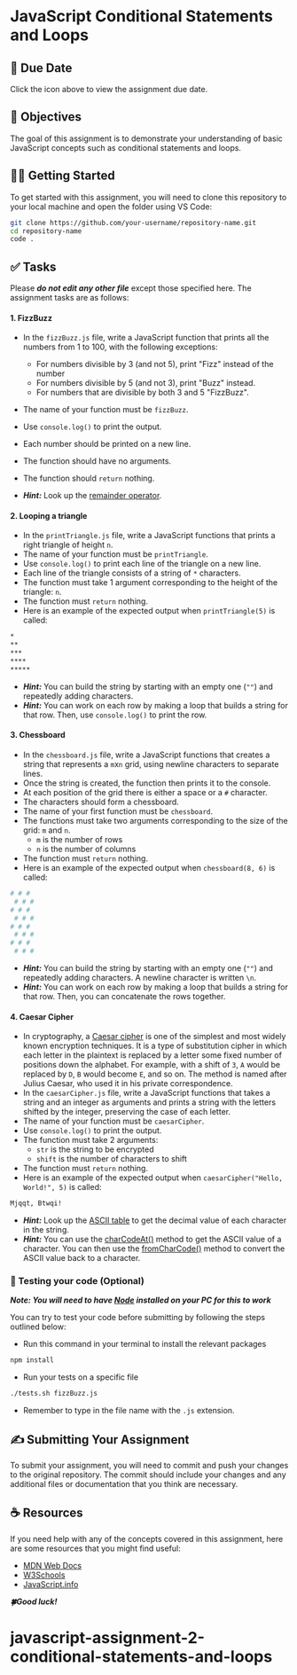# JavaScript Conditional Statements and Loops

## 📅 Due Date

Click the icon above to view the assignment due date.

## 🎯 Objectives

The goal of this assignment is to demonstrate your understanding of basic JavaScript concepts such as conditional statements and loops.

## 👩‍💻 Getting Started

To get started with this assignment, you will need to clone this repository to your local machine and open the folder using VS Code:

```bash
git clone https://github.com/your-username/repository-name.git
cd repository-name
code .
```

## ✅ Tasks

Please **_do not edit any other file_** except those specified here.
The assignment tasks are as follows:

#### **1. FizzBuzz**

-   In the `fizzBuzz.js` file, write a JavaScript function that prints all the numbers from 1 to 100, with the following exceptions:

    -   For numbers divisible by 3 (and not 5), print "Fizz" instead of the number
    -   For numbers divisible by 5 (and not 3), print "Buzz" instead.
    -   For numbers that are divisible by both 3 and 5 "FizzBuzz".

-   The name of your function must be `fizzBuzz`.
-   Use `console.log()` to print the output.
-   Each number should be printed on a new line.
-   The function should have no arguments.
-   The function should `return` nothing.
-   **_Hint:_** Look up the [remainder operator](https://developer.mozilla.org/en-US/docs/Web/JavaScript/Reference/Operators/Remainder).

#### **2. Looping a triangle**

-   In the `printTriangle.js` file, write a JavaScript functions that prints a right triangle of height `n`.
-   The name of your function must be `printTriangle`.
-   Use `console.log()` to print each line of the triangle on a new line.
-   Each line of the triangle consists of a string of `*` characters.
-   The function must take 1 argument corresponding to the height of the triangle: `n`.
-   The function must `return` nothing.
-   Here is an example of the expected output when `printTriangle(5)` is called:

```bash
*
**
***
****
*****
```

-   **_Hint:_** You can build the string by starting with an empty one (`""`) and repeatedly adding characters.
-   **_Hint:_** You can work on each row by making a loop that builds a string for that row. Then, use `console.log()` to print the row.

#### **3. Chessboard**

-   In the `chessboard.js` file, write a JavaScript functions that creates a string that represents a `m`x`n` grid, using newline characters to separate lines.
-   Once the string is created, the function then prints it to the console.
-   At each position of the grid there is either a space or a `#` character.
-   The characters should form a chessboard.
-   The name of your first function must be `chessboard`.
-   The functions must take two arguments corresponding to the size of the grid: `m` and `n`.
    -   `m` is the number of rows
    -   `n` is the number of columns
-   The function must `return` nothing.
-   Here is an example of the expected output when `chessboard(8, 6)` is called:

```bash
# # #
 # # #
# # #
 # # #
# # #
 # # #
# # #
 # # #
```

-   **_Hint:_** You can build the string by starting with an empty one (`""`) and repeatedly adding characters. A newline character is written `\n`.
-   **_Hint:_** You can work on each row by making a loop that builds a string for that row. Then, you can concatenate the rows together.

#### **4. Caesar Cipher**

-   In cryptography, a [Caesar cipher](https://en.wikipedia.org/wiki/Caesar_cipher) is one of the simplest and most widely known encryption techniques. It is a type of substitution cipher in which each letter in the plaintext is replaced by a letter some fixed number of positions down the alphabet. For example, with a shift of `3`, `A` would be replaced by `D`, `B` would become `E`, and so on. The method is named after Julius Caesar, who used it in his private correspondence.
-   In the `caesarCipher.js` file, write a JavaScript functions that takes a string and an integer as arguments and prints a string with the letters shifted by the integer, preserving the case of each letter.
-   The name of your function must be `caesarCipher`.
-   Use `console.log()` to print the output.
-   The function must take 2 arguments:
    -   `str` is the string to be encrypted
    -   `shift` is the number of characters to shift
-   The function must `return` nothing.
-   Here is an example of the expected output when `caesarCipher("Hello, World!", 5)` is called:

```bash
Mjqqt, Btwqi!
```

-   **_Hint:_** Look up the [ASCII table](https://en.wikipedia.org/wiki/ASCII#Printable_characters) to get the decimal value of each character in the string.
-   **_Hint:_** You can use the [charCodeAt()](https://developer.mozilla.org/en-US/docs/Web/JavaScript/Reference/Global_Objects/String/charCodeAt) method to get the ASCII value of a character. You can then use the [fromCharCode()](https://developer.mozilla.org/en-US/docs/Web/JavaScript/Reference/Global_Objects/String/fromCharCode) method to convert the ASCII value back to a character.

### 🧪 Testing your code (Optional)

**_Note: You will need to have [Node](https://nodejs.org/en/download) installed on your PC for this to work_**

You can try to test your code before submitting by following the steps outlined below:

-   Run this command in your terminal to install the relevant packages

```bash
npm install
```

-   Run your tests on a specific file

```bash
./tests.sh fizzBuzz.js
```

-   Remember to type in the file name with the `.js` extension.

## ✍ Submitting Your Assignment

To submit your assignment, you will need to commit and push your changes to the original repository. The commit should include your changes and any additional files or documentation that you think are necessary.

## ☕ Resources

If you need help with any of the concepts covered in this assignment, here are some resources that you might find useful:

-   [MDN Web Docs](https://developer.mozilla.org/en-US/docs/Web/JavaScript)
-   [W3Schools](https://www.w3schools.com/js/)
-   [JavaScript.info](https://javascript.info/)

**_🍀Good luck!_**
# javascript-assignment-2-conditional-statements-and-loops
